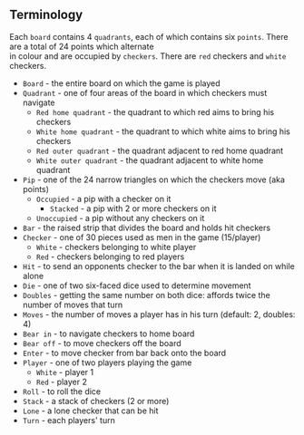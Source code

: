 ## Terminology

Each `board` contains 4 `quadrants`, each of which contains six `points`. There are a total of 24 points which alternate   
in colour and are occupied by `checkers`. There are `red` checkers and `white` checkers.

* `Board` - the entire board on which the game is played
* `Quadrant` - one of four areas of the board in which checkers must navigate
    * `Red home quadrant` - the quadrant to which red aims to bring his checkers
    * `White home quadrant` - the quadrant to which white aims to bring his checkers
    * `Red outer quadrant` - the quadrant adjacent to red home quadrant
    * `White outer quadrant` - the quadrant adjacent to white home quadrant
* `Pip` - one of the 24 narrow triangles on which the checkers move (aka points)
    * `Occupied` - a pip with a checker on it
        * `Stacked` - a pip with 2 or more checkers on it
    * `Unoccupied` - a pip without any checkers on it
* `Bar` - the raised strip that divides the board and holds hit checkers
* `Checker` - one of 30 pieces used as men in the game (15/player)
    * `White` - checkers belonging to white player
    * `Red` - checkers belonging to red players
* `Hit` - to send an opponents checker to the bar when it is landed on while alone
* `Die` - one of two six-faced dice used to determine movement
* `Doubles` - getting the same number on both dice: affords twice the number of moves that turn
* `Moves` - the number of moves a player has in his turn (default: 2, doubles: 4)
* `Bear in` - to navigate checkers to home board
* `Bear off` - to move checkers off the board
* `Enter` - to move checker from bar back onto the board
* `Player` - one of two players playing the game
    * `White` - player 1
    * `Red` - player 2
* `Roll` - to roll the dice
* `Stack` - a stack of checkers (2 or more)
* `Lone` - a lone checker that can be hit
* `Turn` - each players' turn